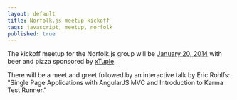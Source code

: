 ```yaml
---
layout: default
title: Norfolk.js meetup kickoff
tags: javascript, meetup, norfolk
published: true
---
```


<p>The kickoff meetup for the Norfolk.js group will be
<a href="http://www.meetup.com/NorfolkJS/events/150763672/">January 20, 2014</a>
with beer and pizza sponsored by <a href="http://www.xtuple.com">xTuple</a>.</p>

<p>
There will be a meet and greet followed by an interactive talk by Eric Rohlfs: "Single Page Applications with AngularJS MVC and Introduction to Karma Test Runner."
</p>
